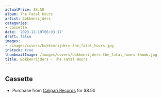 ```yaml
---
actualPrice: $8.50
album: The Fatal Hours
artist: Bokkenrijders
categories:
- Cassette
date: '2023-12-19T06:03:17'
draft: false
images:
- /images/covers/bokkenrijders-the_fatal_hours.jpg
inStock: true
thumbnailImage: /images/covers/bokkenrijders-the_fatal_hours-thumb.jpg
title: Bokkenrijders - The Fatal Hours
---
```


## Cassette
* Purchase from [Caligari Records](https://caligarirecords.storenvy.com/products/36704784-bokkenrijders-the-fatal-hours) for $8.50
